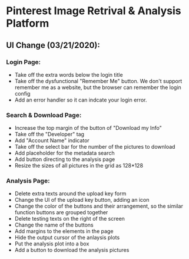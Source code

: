 # Pinterest Image Retrival & Analysis Platform
## UI Change (03/21/2020):
### Login Page:
- Take off the extra words below the login title
- Take off the dysfunctional "Remember Me" button. We don't support remember me as a website, but the browser can remember the login config
- Add an error handler so it can indcate your login error.

### Search & Download Page:
- Increase the top margin of the button of "Download my Info"
- Take off the "Developer" tag
- Add "Account Name" indicator
- Take off the select bar for the number of the pictures to download
- Add placeholder for the metadata search
- Add button directing to the analysis page
- Resize the sizes of all pictures in the grid as 128*128 

### Analysis Page:
- Delete extra texts around the upload key form
- Change the UI of the upload key button, adding an icon
- Change the color of the buttons and their arrangement, so the similar function buttons are grouped together
- Delete testing texts on the right of the screen
- Change the name of the buttons
- Add margins to the elements in the page
- Hide the output cursor of the anlaysis plots
- Put the analysis plot into a box
- Add a button to download the analysis pictures
